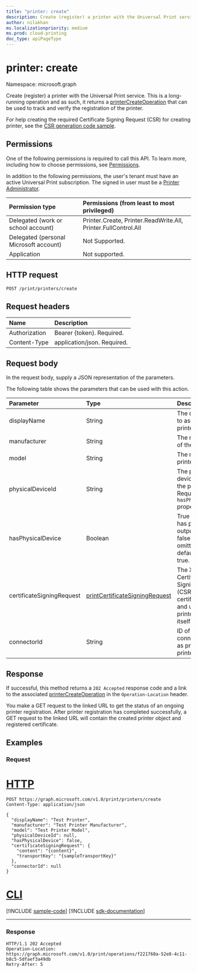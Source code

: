 ```yaml
---
title: "printer: create"
description: Create (register) a printer with the Universal Print service.
author: nilakhan
ms.localizationpriority: medium
ms.prod: cloud-printing
doc_type: apiPageType
---
```


# printer: create
Namespace: microsoft.graph

Create (register) a printer with the Universal Print service. This is a long-running operation and as such, it returns a [printerCreateOperation](../resources/printercreateoperation.md) that can be used to track and verify the registration of the printer.

For help creating the required Certificate Signing Request (CSR) for creating printer, see the [CSR generation code sample](/universal-print/hardware/universal-print-oem-certificate-signing-request).

## Permissions
One of the following permissions is required to call this API. To learn more, including how to choose permissions, see [Permissions](/graph/permissions-reference).

In addition to the following permissions, the user's tenant must have an active Universal Print subscription. The signed in user must be a [Printer Administrator](/azure/active-directory/users-groups-roles/directory-assign-admin-roles#printer-administrator).

|Permission type | Permissions (from least to most privileged) |
|:---------------|:--------------------------------------------|
|Delegated (work or school account)| Printer.Create, Printer.ReadWrite.All, Printer.FullControl.All |
|Delegated (personal Microsoft account)|Not Supported.|
|Application| Not supported. |

## HTTP request

<!-- {
  "blockType": "ignored"
}
-->
``` http
POST /print/printers/create
```

## Request headers
|Name|Description|
|:---|:---|
|Authorization|Bearer {token}. Required.|
|Content-Type|application/json. Required.|

## Request body
In the request body, supply a JSON representation of the parameters.

The following table shows the parameters that can be used with this action.

| Parameter      | Type    |Description| Required? |
|:---------------|:--------|:----------|:----------|
|displayName|String|The display name to assign to the printer.|Yes|
|manufacturer|String|The manufacturer of the printer.|Yes|
|model|String|The model of the printer.|Yes|
|physicalDeviceId|String|The physical device UUID of the printer. Required if the `hasPhysicalDevice` property is true.|No|
|hasPhysicalDevice|Boolean|True if the printer has physical output device, false otherwise. If omitted, the default value is true.|No|
|certificateSigningRequest|[printCertificateSigningRequest](../resources/printcertificatesigningrequest.md)|The X.509 Certificate Signing Request (CSR) for the certificate created and used by the printer to identify itself.|Yes|
|connectorId|String|ID of the connector acting as proxy to the printer.|No|

## Response
If successful, this method returns a `202 Accepted` response code and a link to the associated [printerCreateOperation](../resources/printercreateoperation.md) in the `Operation-Location` header.

You make a GET request to the linked URL to get the status of an ongoing printer registration. After printer registration has completed successfully, a GET request to the linked URL will contain the created printer object and registered certificate.

## Examples

### Request

# [HTTP](#tab/http)
<!-- {
  "blockType": "request",
  "name": "printer_create"
}
-->
``` http
POST https://graph.microsoft.com/v1.0/print/printers/create
Content-Type: application/json

{
  "displayName": "Test Printer",
  "manufacturer": "Test Printer Manufacturer",
  "model": "Test Printer Model",
  "physicalDeviceId": null,
  "hasPhysicalDevice": false,
  "certificateSigningRequest": { 
    "content": "{content}",
    "transportKey": "{sampleTransportKey}"
  },
  "connectorId": null
}
```

# [CLI](#tab/cli)
[!INCLUDE [sample-code](../includes/snippets/cli/printer-create-cli-snippets.md)]
[!INCLUDE [sdk-documentation](../includes/snippets/snippets-sdk-documentation-link.md)]

---

### Response

<!-- {
  "blockType": "response",
  "truncated": true
}
-->
``` http
HTTP/1.1 202 Accepted
Operation-Location: https://graph.microsoft.com/v1.0/print/operations/f221760a-52e8-4c11-b8c5-5dfaef3a49db
Retry-After: 5
```

